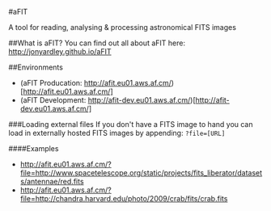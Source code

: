 #aFIT

A tool for reading, analysing & processing astronomical FITS images


##What is aFIT?
You can find out all about aFIT here:
http://jonyardley.github.io/aFIT


##Environments
* (aFIT Producation: http://afit.eu01.aws.af.cm/)[http://afit.eu01.aws.af.cm/]
* (aFIT Development: http://afit-dev.eu01.aws.af.cm/)[http://afit-dev.eu01.aws.af.cm/]

###Loading external files
If you don't have a FITS image to hand you can load in externally hosted FITS images by appending:
`?file=[URL]`

####Examples
* http://afit.eu01.aws.af.cm/?file=http://www.spacetelescope.org/static/projects/fits_liberator/datasets/antennae/red.fits
* http://afit.eu01.aws.af.cm/?file=http://chandra.harvard.edu/photo/2009/crab/fits/crab.fits
